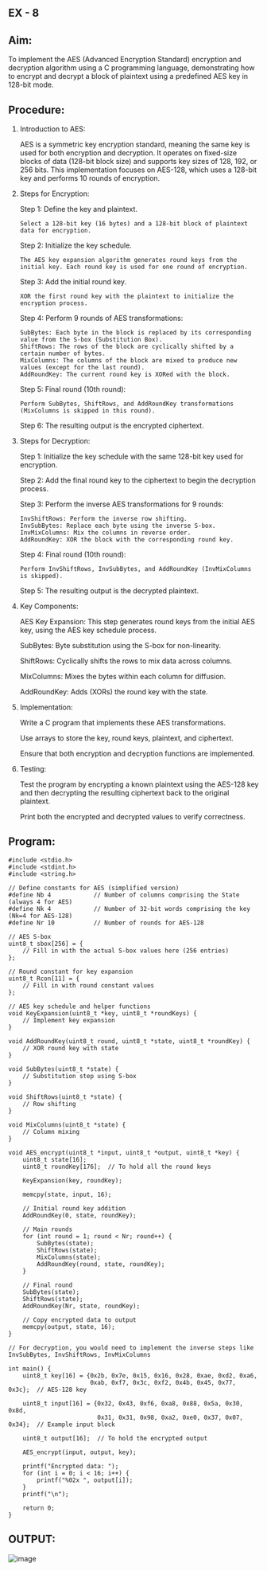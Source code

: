 ## EX - 8 


## Aim:
To implement the AES (Advanced Encryption Standard) encryption and decryption algorithm using a C programming language, demonstrating how to encrypt and decrypt a block of plaintext using a predefined AES key in 128-bit mode.

## Procedure:

1.	Introduction to AES:
   
    AES is a symmetric key encryption standard, meaning the same key is used for both encryption and decryption.
    It operates on fixed-size blocks of data (128-bit block size) and supports key sizes of 128, 192, or 256 bits.
    This implementation focuses on AES-128, which uses a 128-bit key and performs 10 rounds of encryption.
  	
3.	Steps for Encryption:
   
    Step 1: Define the key and plaintext.
  	
        Select a 128-bit key (16 bytes) and a 128-bit block of plaintext data for encryption.

  	Step 2: Initialize the key schedule.
  	
        The AES key expansion algorithm generates round keys from the initial key. Each round key is used for one round of encryption.

  	Step 3: Add the initial round key.
  	
        XOR the first round key with the plaintext to initialize the encryption process.

  	Step 4: Perform 9 rounds of AES transformations:
  	
        SubBytes: Each byte in the block is replaced by its corresponding value from the S-box (Substitution Box).
        ShiftRows: The rows of the block are cyclically shifted by a certain number of bytes.
        MixColumns: The columns of the block are mixed to produce new values (except for the last round).
        AddRoundKey: The current round key is XORed with the block.

  	Step 5: Final round (10th round):
  	
        Perform SubBytes, ShiftRows, and AddRoundKey transformations (MixColumns is skipped in this round).

  	Step 6: The resulting output is the encrypted ciphertext.
  	
5.	Steps for Decryption:

  	Step 1: Initialize the key schedule with the same 128-bit key used for encryption.

    Step 2: Add the final round key to the ciphertext to begin the decryption process.

  	Step 3: Perform the inverse AES transformations for 9 rounds:
  	
        InvShiftRows: Perform the inverse row shifting.
        InvSubBytes: Replace each byte using the inverse S-box.
        InvMixColumns: Mix the columns in reverse order.
        AddRoundKey: XOR the block with the corresponding round key.

  	Step 4: Final round (10th round):
  	
        Perform InvShiftRows, InvSubBytes, and AddRoundKey (InvMixColumns is skipped).

  	Step 5: The resulting output is the decrypted plaintext.
  	
7.	Key Components:

  	AES Key Expansion: This step generates round keys from the initial AES key, using the AES key schedule process.

  	SubBytes: Byte substitution using the S-box for non-linearity.

  	ShiftRows: Cyclically shifts the rows to mix data across columns.

  	MixColumns: Mixes the bytes within each column for diffusion.

  	AddRoundKey: Adds (XORs) the round key with the state.
  	
9.	Implementation:

  	Write a C program that implements these AES transformations.

  	Use arrays to store the key, round keys, plaintext, and ciphertext.

  	Ensure that both encryption and decryption functions are implemented.
  	
11.	Testing:

   	Test the program by encrypting a known plaintext using the AES-128 key and then decrypting the resulting ciphertext back to the original plaintext.

   	Print both the encrypted and decrypted values to verify correctness.

## Program:

```
#include <stdio.h>
#include <stdint.h>
#include <string.h>

// Define constants for AES (simplified version)
#define Nb 4            // Number of columns comprising the State (always 4 for AES)
#define Nk 4            // Number of 32-bit words comprising the key (Nk=4 for AES-128)
#define Nr 10           // Number of rounds for AES-128

// AES S-box
uint8_t sbox[256] = {
    // Fill in with the actual S-box values here (256 entries)
};

// Round constant for key expansion
uint8_t Rcon[11] = {
    // Fill in with round constant values
};

// AES key schedule and helper functions
void KeyExpansion(uint8_t *key, uint8_t *roundKeys) {
    // Implement key expansion
}

void AddRoundKey(uint8_t round, uint8_t *state, uint8_t *roundKey) {
    // XOR round key with state
}

void SubBytes(uint8_t *state) {
    // Substitution step using S-box
}

void ShiftRows(uint8_t *state) {
    // Row shifting
}

void MixColumns(uint8_t *state) {
    // Column mixing
}

void AES_encrypt(uint8_t *input, uint8_t *output, uint8_t *key) {
    uint8_t state[16];
    uint8_t roundKey[176];  // To hold all the round keys

    KeyExpansion(key, roundKey);

    memcpy(state, input, 16);

    // Initial round key addition
    AddRoundKey(0, state, roundKey);

    // Main rounds
    for (int round = 1; round < Nr; round++) {
        SubBytes(state);
        ShiftRows(state);
        MixColumns(state);
        AddRoundKey(round, state, roundKey);
    }

    // Final round
    SubBytes(state);
    ShiftRows(state);
    AddRoundKey(Nr, state, roundKey);

    // Copy encrypted data to output
    memcpy(output, state, 16);
}

// For decryption, you would need to implement the inverse steps like InvSubBytes, InvShiftRows, InvMixColumns

int main() {
    uint8_t key[16] = {0x2b, 0x7e, 0x15, 0x16, 0x28, 0xae, 0xd2, 0xa6,
                       0xab, 0xf7, 0x3c, 0xf2, 0x4b, 0x45, 0x77, 0x3c};  // AES-128 key

    uint8_t input[16] = {0x32, 0x43, 0xf6, 0xa8, 0x88, 0x5a, 0x30, 0x8d,
                         0x31, 0x31, 0x98, 0xa2, 0xe0, 0x37, 0x07, 0x34};  // Example input block

    uint8_t output[16];  // To hold the encrypted output

    AES_encrypt(input, output, key);

    printf("Encrypted data: ");
    for (int i = 0; i < 16; i++) {
        printf("%02x ", output[i]);
    }
    printf("\n");

    return 0;
}
```

## OUTPUT:
 ![image](https://github.com/user-attachments/assets/944e2167-4ee0-4c8b-b0a1-cf418f4f861f)

